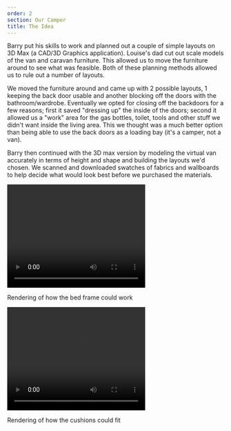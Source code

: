 ```yaml
---
order: 2
section: Our Camper
title: The Idea
---
```


Barry put his skills to work and planned out a couple of simple layouts on 3D Max (a CAD/3D Graphics application). Louise's dad cut out scale models of the van and caravan furniture. This allowed us to move the furniture around to see what was feasible. Both of these planning methods allowed us to rule out a number of layouts.

<div class="flickrslideshow" data-ids="[6869275647, 6869275739, 6869275837, 6869275909, 6871800115, 6871800017]">
</div>

We moved the furniture around and came up with 2 possible layouts, 1 keeping the back door usable and another blocking off the doors with the bathroom/wardrobe. Eventually we opted for closing off the backdoors for a few reasons; first it saved "dressing up" the inside of the doors; second it allowed us a "work" area for the gas bottles, toilet, tools and other stuff we didn't want inside the living area. This we thought was a much better option than being able to use the back doors as a loading bay (it's a camper, not a van).
  
<div class="flickrslideshow" data-ids="[6869555761]">
</div>

Barry then continued with the 3D max version by modeling the virtual van accurately in terms of height and shape and building the layouts we'd chosen. We scanned and downloaded swatches of fabrics and wallboards to help decide what would look best before we purchased the materials.

<div class="flickrslideshow" data-ids="[6869286081, 6869288555]">
</div>

<div class="media">
	<div class="video">
		<video controls="controls" width="320" height="240">
			<source type="video/mp4" src="videos/beddesignframe.mp4">
			<source type="video/ogg" src="videos/beddesignframe.ogv">
			Your browser does not support the video tag.
		</video>
		<p>Rendering of how the bed frame could work</p>
	</div>
	<div class="video">
		<video controls="controls" width="320" height="240">
			<source type="video/mp4" src="videos/beddesignwithcushions.mp4">
			<source type="video/ogg" src="videos/beddesignwithcushions.ogv">
			Your browser does not support the video tag.
		</video>
		<p>Rendering of how the cushions could fit</p>
	</div>
</div>